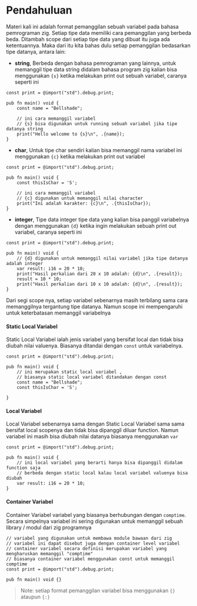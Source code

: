 # Pendahuluan
Materi kali ini adalah format pemanggilan sebuah variabel pada bahasa pemrograman zig. Setiap tipe data memiliki cara pemanggilan yang berbeda beda. Ditambah scope dari setiap tipe data yang dibuat itu juga ada ketentuannya. Maka dari itu kita bahas dulu setiap pemanggilan bedasarkan tipe datanya, antara lain:

- **string**, Berbeda dengan bahasa pemrograman yang lainnya, untuk memanggil tipe data string didalam bahasa program zig kalian bisa menggunakan `{s}` ketika melakukan print out sebuah variabel, caranya seperti ini

```zig
const print = @import("std").debug.print;

pub fn main() void {
    const name = "Bellshade";

    // ini cara memanggil variabel
    // {s} bisa digunakan untuk running sebuah variabel jika tipe datanya string
    print("Hello welcome to {s}\n", .{name});
}
```

- **char**, Untuk tipe char sendiri kalian bisa memanggil nama variabel ini menggunakan `{c}` ketika melakukan print out variabel
```zig
const print = @import("std").debug.print;

pub fn main() void {
    const thisIsChar = 'S';

    // ini cara memanggil variabel
    // {c} digunakan untuk memanggil nilai character
    print("Ini adalah karakter: {c}\n", .{thisIsChar});
}
```

- **integer**, Tipe data integer tipe data yang kalian bisa panggil variabelnya dengan menggunakan `{d}` ketika ingin melakukan sebuah print out variabel, caranya seperti ini
```zig
const print = @import("std").debug.print;

pub fn main() void {
    // {d} digunakan untuk memanggil nilai variabel jika tipe datanya adalah integer
    var result: i16 = 20 * 10;
    print("Hasil perkalian dari 20 x 10 adalah: {d}\n", .{result});
    result = 10 * 10;
    print("Hasil perkalian dari 10 x 10 adalah: {d}\n", .{result});
}
```

Dari segi scope nya, setiap variabel sebenarnya masih terbilang sama cara memanggilnya tergantung tipe datanya. Namun scope ini mempengaruhi untuk keterbatasan memanggil variabelnya

#### Static Local Variabel
Static Local Variabel ialah jenis variabel yang bersifat local dan tidak bisa diubah nilai valuenya. Biasanya ditandai dengan `const` untuk variabelnya.
```zig
const print = @import("std").debug.print;

pub fn main() void {
    // ini merupakan static local variabel ,
    // biasanya static local variabel ditandakan dengan const
    const name = "Bellshade";
    const thisIsChar = 'S';

}
```

#### Local Variabel
Local Variabel sebenarnya sama dengan Static Local Variabel sama sama bersifat local scopenya dan tidak bisa dipanggil diluar function. Namun variabel ini masih bisa diubah nilai datanya biasanya menggunakan `var`
```zig
const print = @import("std").debug.print;

pub fn main() void {
    // ini local variabel yang berarti hanya bisa dipanggil didalam function saja
    // berbeda dengan static local kalau local variabel valuenya bisa diubah
    var result: i16 = 20 * 10;
}
```

#### Container Variabel
Container Variabel variabel yang biasanya berhubungan dengan `comptime`. Secara simpelnya variabel ini sering digunakan untuk memanggil sebuah library / modul dari zig programnya
```zig
// variabel yang digunakan untuk membawa module bawaan dari zig
// variabel ini dapat disebut juga dengan container level variabel
// container variabel secara definisi merupakan variabel yang mengharuskan memanggil "comptime"
// biasanya container variabel menggunakan const untuk memanggil comptime
const print = @import("std").debug.print;

pub fn main() void {}
```

> Note: setiap format pemanggilan variabel bisa menggunakan `{}` ataupun `{:}` 
